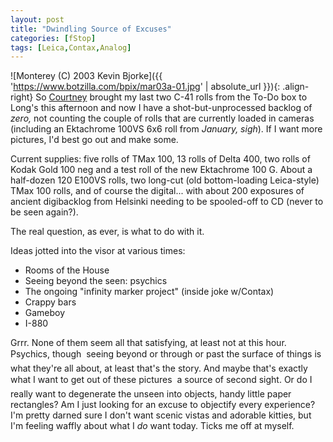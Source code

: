 ```yaml
---
layout: post
title: "Dwindling Source of Excuses"
categories: [fStop]
tags: [Leica,Contax,Analog]
---
```



![Monterey (C) 2003 Kevin Bjorke]({{ 'https://www.botzilla.com/bpix/mar03a-01.jpg' | absolute_url }}){: .align-right}
So <a href="http://www.geekychick.net/">Courtney</a> brought my last two C-41 rolls from the To-Do box to Long's this afternoon and now I have a shot-but-unprocessed backlog of <i>zero,</i> not counting the couple of rolls that are currently loaded in cameras (including an Ektachrome 100VS 6x6 roll from <i>January,</i> *sigh*). If I want more pictures, I'd best go out and make some.

Current supplies: five rolls of TMax 100, 13 rolls of Delta 400, two rolls of Kodak Gold 100 neg and a test roll of the new Ektachrome 100 G. About a half-dozen 120 E100VS rolls, two long-cut (old bottom-loading Leica-style) TMax 100 rolls, and of course the digital... with about 200 exposures of ancient digibacklog from Helsinki needing to be spooled-off to CD (never to be seen again?).
<!--more-->

The real question, as ever, is what to do with it.

Ideas jotted into the visor at various times:

<ul>
<li>Rooms of the House</li>
<li>Seeing beyond the seen: psychics</li>
<li>The ongoing "infinity marker project" (inside joke w/Contax)</li>
<li>Crappy bars</li>
<li>Gameboy</li>
<li>I-880</li>
</ul>

Grrr. None of them seem all that satisfying, at least not at this hour. Psychics, though &#151; seeing beyond or through or past the surface of things is what they're all about, at least that's the story. And maybe that's exactly what I want to get out of these pictures &#151; a source of second sight. Or do I really want to degenerate the unseen into objects, handy little paper rectangles? Am I just looking for an excuse to objectify every experience? I'm pretty darned sure I don't want scenic vistas and adorable kitties, but I'm feeling waffly about what I <i>do</i> want today.  Ticks me off at myself.

